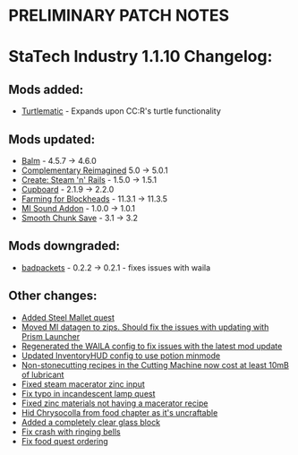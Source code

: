 # PRELIMINARY PATCH NOTES
# StaTech Industry 1.1.10 Changelog:

## Mods added:
- [Turtlematic](https://www.curseforge.com/minecraft/mc-mods/turtlematic) - Expands upon CC:R's turtle functionality

## Mods updated:
- [Balm](https://www.curseforge.com/minecraft/mc-mods/balm-fabric) - 4.5.7 -> 4.6.0
- [Complementary Reimagined](https://www.curseforge.com/minecraft/shaders/complementary-reimagined) 5.0 -> 5.0.1
- [Create: Steam 'n' Rails](https://www.curseforge.com/minecraft/mc-mods/create-steam-n-rails) - 1.5.0 -> 1.5.1
- [Cupboard](https://www.curseforge.com/minecraft/mc-mods/cupboard) - 2.1.9 -> 2.2.0
- [Farming for Blockheads](https://www.curseforge.com/minecraft/mc-mods/farming-for-blockheads-fabric) - 11.3.1 -> 11.3.5
- [MI Sound Addon](https://curseforge.com/minecraft/mc-mods/modern-industrialization-sound-addon) - 1.0.0 -> 1.0.1
- [Smooth Chunk Save](https://www.curseforge.com/minecraft/mc-mods/smooth-chunk-save) - 3.1 -> 3.2

## Mods downgraded:
- [badpackets](https://www.curseforge.com/minecraft/mc-mods/badpackets) - 0.2.2 -> 0.2.1 - fixes issues with waila

## Other changes:
- [Added Steel Mallet quest](https://github.com/TheStaticVoid/StaTech-Industry/issues/435)
- [Moved MI datagen to zips. Should fix the issues with updating with Prism Launcher](https://github.com/TheStaticVoid/StaTech-Industry/issues/438)
- [Regenerated the WAILA config to fix issues with the latest mod update](https://github.com/TheStaticVoid/StaTech-Industry/issues/434)
- [Updated InventoryHUD config to use potion minmode](https://github.com/TheStaticVoid/StaTech-Industry/issues/437)
- [Non-stonecutting recipes in the Cutting Machine now cost at least 10mB of lubricant](https://github.com/TheStaticVoid/StaTech-Industry/issues/439)
- [Fixed steam macerator zinc input](https://discord.com/channels/1080389179537637456/1151302328574562425/1151302328574562425)
- [Fix typo in incandescent lamp quest](https://discord.com/channels/1080389179537637456/1151574466632097883/1151574466632097883)
- [Fixed zinc materials not having a macerator recipe](https://github.com/TheStaticVoid/StaTech-Industry/issues/440)
- [Hid Chrysocolla from food chapter as it's uncraftable](https://github.com/TheStaticVoid/StaTech-Industry/issues/436)
- [Added a completely clear glass block](https://discord.com/channels/1080389179537637456/1080389180296798291/1151926259543187506)
- [Fix crash with ringing bells](https://github.com/TheStaticVoid/StaTech-Industry/issues/443)
- [Fix food quest ordering](https://github.com/TheStaticVoid/StaTech-Industry/issues/445)